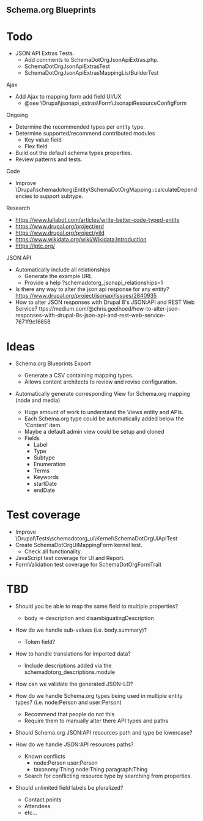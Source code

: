 Schema.org Blueprints
---------------------

# Todo

- JSON:API Extras Tests.
  - Add comments to SchemaDotOrgJsonApiExtras.php.
  - SchemaDotOrgJsonApiExtrasTest
  - SchemaDotOrgJsonApiExtrasMappingListBuilderTest

Ajax
- Add Ajax to mapping form add field UI/UX
  - @see \Drupal\jsonapi_extras\Form\JsonapiResourceConfigForm

Ongoing
- Determine the recommended types per entity type.
- Determine supported/recommend contributed modules
  - Key value field
  - Flex field
- Build out the default schema types properties.
- Review patterns and tests.

Code
- Improve \Drupal\schemadotorg\Entity\SchemaDotOrgMapping::calculateDependencies
  to support subtype.

Research
- https://www.lullabot.com/articles/write-better-code-typed-entity
- https://www.drupal.org/project/erd
- https://www.drupal.org/project/yild
- https://www.wikidata.org/wiki/Wikidata:Introduction
- https://iptc.org/

JSON:API
- Automatically include all relationships
  - Generate the example URL
  - Provide a help ?schemadotorg_jsonapi_relationships=1
- Is there any way to alter the json api response for any entity?
  https://www.drupal.org/project/jsonapi/issues/2840935
- How to alter JSON responses with Drupal 8's JSON:API and REST Web Service?
  ttps://medium.com/@chris.geelhoed/how-to-alter-json-responses-with-drupal-8s-json-api-and-rest-web-service-7671f9c16658

# Ideas

- Schema.org Blueprints Export
  - Generate a CSV containing mapping types.
  - Allows content architects to review and revise configuration.

- Automatically generate corresponding View for Schema.org mapping (node and media)
  - Huge amount of work to understand the Views entity and APIs.
  - Each Schema.org type could be automatically added below the 'Content' item.
  - Maybe a default admin view could be setup and cloned
  - Fields
    - Label
    - Type
    - Subtype
    - Enumeration
    - Terms
    - Keywords
    - startDate
    - endDate

# Test coverage

- Improve \Drupal\Tests\schemadotorg_ui\Kernel\SchemaDotOrgUiApiTest
- Create SchemaDotOrgUiMappingForm kernel test.
  - Check all functionality.
- JavaScript test coverage for UI and Report.
- FormValidation test coverage for SchemaDotOrgFormTrait

# TBD

- Should you be able to map the same field to multiple properties?
  - body => description and disambiguatingDescription

- How do we handle sub-values (i.e. body.summary)?
  - Token field?

- How to handle translations for imported data?
  - Include descriptions added via the schemadotorg_descriptions.module

- How can we validate the generated JSON-LD?

- How do we handle Schema.org types being used in multiple entity types?
  (i.e. node:Person and user:Person)
  - Recommend that people do not this
  - Require them to manually alter there API types and paths

- Should Schema.org JSON:API resources path and type be lowercase?

- How do we handle JSON:API resources paths?
  - Known conflicts
    - node:Person user:Person
    - taxonomy:Thing node:Thing paragraph:Thing
  - Search for conflicting resource type by searching from properties.

- Should unlimited field labels be pluralized?
  - Contact points
  - Attendees
  - etc...
